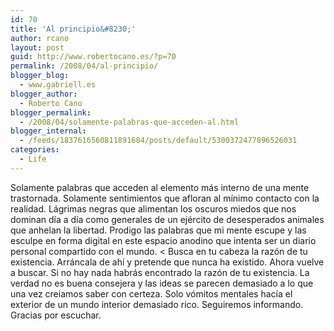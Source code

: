 ```yaml
---
id: 70
title: 'Al principio&#8230;'
author: rcano
layout: post
guid: http://www.robertocano.es/?p=70
permalink: /2008/04/al-principio/
blogger_blog:
  - www.gabriell.es
blogger_author:
  - Roberto Cano
blogger_permalink:
  - /2008/04/solamente-palabras-que-acceden-al.html
blogger_internal:
  - /feeds/1837616560811891684/posts/default/5300372477896526031
categories:
  - Life
---
```

<div style="clear: both; text-align: center;">
</div>

Solamente palabras que acceden al elemento más interno de una mente trastornada. Solamente sentimientos que afloran al mínimo contacto con la realidad. Lágrimas negras que alimentan los oscuros miedos que nos dominan día a día como generales de un ejército de desesperados animales que anhelan la libertad. Prodigo las palabras que mi mente escupe y las esculpe en forma digital en este espacio anodino que intenta ser un diario personal compartido con el mundo. < Busca en tu cabeza la razón de tu existencia. Arráncala de ahí y pretende que nunca ha existido. Ahora vuelve a buscar. Si no hay nada habrás encontrado la razón de tu existencia. La verdad no es buena consejera y las ideas se parecen demasiado a lo que una vez creiamos saber con certeza. Solo vómitos mentales hacía el exterior de un mundo interior demasiado rico. Seguiremos informando. Gracias por escuchar.